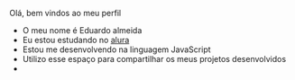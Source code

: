 Olá, bem vindos ao meu perfil 
- O meu nome é Eduardo almeida 
- Eu estou estudando no [alura](https//www.alura.com.br)
- Estou me desenvolvendo na linguagem JavaScript
- Utilizo esse espaço para compartilhar os meus projetos desenvolvidos
- 

